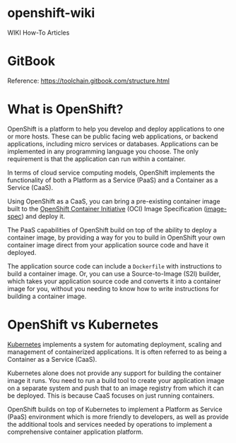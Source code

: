 # openshift-wiki

WIKI How-To Articles 

# GitBook

Reference: https://toolchain.gitbook.com/structure.html


# What is OpenShift?

OpenShift is a platform to help you develop and deploy applications to one or more hosts. These can be public facing web applications, or backend applications, including micro services or databases. Applications can be implemented in any programming language you choose. The only requirement is that the application can run within a container.

In terms of cloud service computing models, OpenShift implements the functionality of both a Platform as a Service (PaaS) and a Container as a Service (CaaS).

Using OpenShift as a CaaS, you can bring a pre-existing container image built to the [OpenShift Container Initiative](https://www.opencontainers.org/) (OCI) Image Specification ([image-spec](https://github.com/opencontainers/image-spec)) and deploy it.

The PaaS capabilities of OpenShift build on top of the ability to deploy a container image, by providing a way for you to build in OpenShift your own container image direct from your application source code and have it deployed.

The application source code can include a ``Dockerfile`` with instructions to build a container image. Or, you can use a Source-to-Image (S2I) builder, which takes your application source code and converts it into a container image for you, without you needing to know how to write instructions for building a container image.

# OpenShift vs Kubernetes

[Kubernetes](https://kubernetes.io/) implements a system for automating deployment, scaling and management of containerized applications. It is often referred to as being a Container as a Service (CaaS).

Kubernetes alone does not provide any support for building the container image it runs. You need to run a build tool to create your application image on a separate system and push that to an image registry from which it can be deployed. This is because CaaS focuses on just running containers.

OpenShift builds on top of Kubernetes to implement a Platform as Service (PaaS) environment which is more friendly to developers, as well as provide the additional tools and services needed by operations to implement a comprehensive container application platform.
